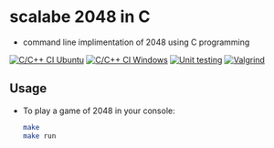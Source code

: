 # scalabe 2048 in C

* command line implimentation of 2048 using C programming

[![C/C++ CI Ubuntu](https://github.com/technocrat13/game_2048/actions/workflows/c-cpp-ubuntu.yml/badge.svg)](https://github.com/technocrat13/game_2048/actions/workflows/c-cpp-ubuntu.yml)
[![C/C++ CI Windows](https://github.com/technocrat13/game_2048/actions/workflows/c-cpp-windows.yml/badge.svg)](https://github.com/technocrat13/game_2048/actions/workflows/c-cpp-windows.yml)
[![Unit testing](https://github.com/technocrat13/game_2048/actions/workflows/unit-test.yml/badge.svg)](https://github.com/technocrat13/game_2048/actions/workflows/unit-test.yml)
[![Valgrind](https://github.com/technocrat13/game_2048/actions/workflows/valgrind.yml/badge.svg)](https://github.com/technocrat13/game_2048/actions/workflows/valgrind.yml)

## Usage
	
* To play a game of 2048 in your console:

	```bash
	make
  	make run
	```
